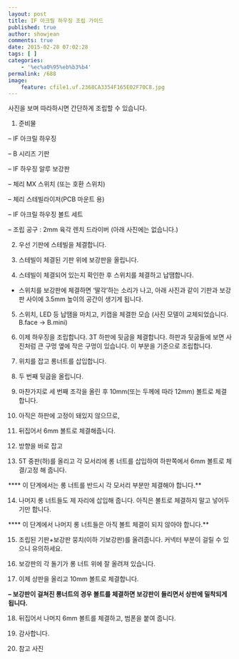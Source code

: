 ```yaml
---
layout: post
title: IF 아크릴 하우징 조립 가이드
published: true
author: showjean
comments: true
date: 2015-02-28 07:02:28
tags: [ ]
categories:
    - '%ec%a0%95%eb%b3%b4'
permalink: /688
image:
    feature: cfile1.uf.2368CA3354F165E02F70C8.jpg
---
```

사진을 보며 따라하시면 간단하게 조립할 수 있습니다.



1. 준비물

&#8211; IF 아크릴 하우징

&#8211; B 시리즈 기판

&#8211; IF 하우징 알루 보강판

&#8211;&nbsp;체리 MX 스위치 (또는 호환 스위치)

&#8211; 체리 스테빌라이저(PCB 마운트 용)

&#8211; IF 아크릴 하우징 볼트 세트

&#8211; 조립 공구 : 2mm 육각 렌치 드라이버 (아래 사진에는 없습니다.)




  






2. 우선 기판에 스테빌을 체결합니다.




  






3. 스테빌이 체결된 기판 위에 보강판을 올립니다.




  






4. 스테빌이 체결되어 있는지 확인한 후 스위치를 체결하고 납땜합니다.&nbsp;




  






* 스위치를 보강판에 체결하면 &#8216;딸각&#8217;하는 소리가 나고,&nbsp;아래 사진과 같이 기판과 보강판 사이에 3.5mm 높이의 공간이 생기게 됩니다.




  







5. 스위치, LED 등 납땜을 마치고, 키캡을 체결한 모습 (사진 모델이 교체되었습니다. B.face -> B.mini)




  









6. 이제 하우징을 조립합니다. 3T 하판에 뒷굽을 체결합니다. 하판과 뒷굽들에 보면 사진처럼 큰 구멍 옆에 작은 구멍이 있습니다. 이 부분을 기준으로 조립합니다.




  






7. 위치를 잡고 롱너트를 삽입합니다.




  






8. 두 번째 뒷굽을 올립니다.




  





  






9. 마찬가지로 세 번째 조각을 올린 후 10mm(또는 두께에 따라 12mm) 볼트로 체결 합니다.


  






10. 아직은 하판에 고정이 돼있지 않으므로,


  






11. 뒤집어서 6mm 볼트로 체결해줍니다.




  





  





  






12. 방향을 바로 잡고


  






13. 5T 중판(하)를 올리고 각 모서리에 롱 너트를 삽입하여 하판쪽에서 6mm 볼트로 체결/고정 해 줍니다.

**** 이 단계에서는 롱 너트를 반드시 각 모서리 부분만 체결해야 합니다.**


  





  





  






14. 나머지 롱 너트들도 제 자리에 삽입해 줍니다. 아직은 볼트로 체결하지 말고 넣어두기만 합니다.

**** 이 단계에서 나머지 롱 너트들은 아직 볼트 체결이 되지 않아야 합니다.**


  





  





  





  






15. 조립된 기판+보강판 뭉치(이하 기보강판)를 올려줍니다. 커넥터 부분이 걸릴 수 있으니 유의하세요.




  





  






16. 보강판의 각 돌기가 롱 너트 위에 잘 올려져 있습니다.




  





  






17. 이제 상판을 올리고 10mm 볼트로 체결합니다.



**&#8211; 보강판이 걸쳐진 롱너트의 경우 볼트를 체결하면 보강판이 들리면서 상판에 밀착되게 됩니다.**




  





  





  





  






18. 뒤집어서 나머지 6mm 볼트를 체결하고, 범폰을 붙여 줍니다.




  





  












  19. 감사합니다.









  20. 참고 사진






  






  






  






  






  






  






  






  






  






  


















